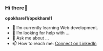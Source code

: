### Hi there👋

**opokharel1/opokharel1** 

- 🌱 I’m currently learning Web development.
- 🤔 I’m looking for help with ...
- 💬 Ask me about ...
- 📫 How to reach me: [Connect on LinkedIn](https://linkedin.com/in/option-pokharel-550958289)


